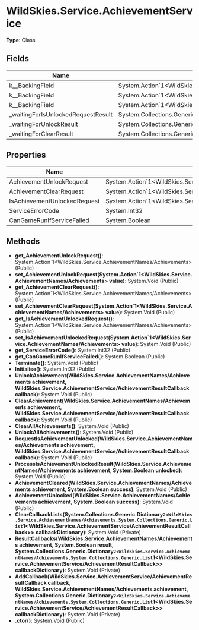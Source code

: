 ﻿# WildSkies.Service.AchievementService

**Type**: Class

## Fields

| Name | Type | Access |
|------|------|--------|
| <AchievementUnlockRequest>k__BackingField | System.Action`1<WildSkies.Service.AchievementNames/Achievements> | Private |
| <AchievementClearRequest>k__BackingField | System.Action`1<WildSkies.Service.AchievementNames/Achievements> | Private |
| <IsAchievementUnlockedRequest>k__BackingField | System.Action`1<WildSkies.Service.AchievementNames/Achievements> | Private |
| _waitingForIsUnlockedRequestResult | System.Collections.Generic.Dictionary`2<WildSkies.Service.AchievementNames/Achievements,System.Collections.Generic.List`1<WildSkies.Service.AchievementService/AchievementResultCallback>> | Private |
| _waitingForUnlockResult | System.Collections.Generic.Dictionary`2<WildSkies.Service.AchievementNames/Achievements,System.Collections.Generic.List`1<WildSkies.Service.AchievementService/AchievementResultCallback>> | Private |
| _waitingForClearResult | System.Collections.Generic.Dictionary`2<WildSkies.Service.AchievementNames/Achievements,System.Collections.Generic.List`1<WildSkies.Service.AchievementService/AchievementResultCallback>> | Private |

## Properties

| Name | Type | Access |
|------|------|--------|
| AchievementUnlockRequest | System.Action`1<WildSkies.Service.AchievementNames/Achievements> | Public |
| AchievementClearRequest | System.Action`1<WildSkies.Service.AchievementNames/Achievements> | Public |
| IsAchievementUnlockedRequest | System.Action`1<WildSkies.Service.AchievementNames/Achievements> | Public |
| ServiceErrorCode | System.Int32 | Public |
| CanGameRunIfServiceFailed | System.Boolean | Public |

## Methods

- **get_AchievementUnlockRequest()**: System.Action`1<WildSkies.Service.AchievementNames/Achievements> (Public)
- **set_AchievementUnlockRequest(System.Action`1<WildSkies.Service.AchievementNames/Achievements> value)**: System.Void (Public)
- **get_AchievementClearRequest()**: System.Action`1<WildSkies.Service.AchievementNames/Achievements> (Public)
- **set_AchievementClearRequest(System.Action`1<WildSkies.Service.AchievementNames/Achievements> value)**: System.Void (Public)
- **get_IsAchievementUnlockedRequest()**: System.Action`1<WildSkies.Service.AchievementNames/Achievements> (Public)
- **set_IsAchievementUnlockedRequest(System.Action`1<WildSkies.Service.AchievementNames/Achievements> value)**: System.Void (Public)
- **get_ServiceErrorCode()**: System.Int32 (Public)
- **get_CanGameRunIfServiceFailed()**: System.Boolean (Public)
- **Terminate()**: System.Void (Public)
- **Initialise()**: System.Int32 (Public)
- **UnlockAchievement(WildSkies.Service.AchievementNames/Achievements achievement, WildSkies.Service.AchievementService/AchievementResultCallback callback)**: System.Void (Public)
- **ClearAchievement(WildSkies.Service.AchievementNames/Achievements achievement, WildSkies.Service.AchievementService/AchievementResultCallback callback)**: System.Void (Public)
- **ClearAllAchievements()**: System.Void (Public)
- **UnlockAllAchievements()**: System.Void (Public)
- **RequestIsAchievementUnlocked(WildSkies.Service.AchievementNames/Achievements achievement, WildSkies.Service.AchievementService/AchievementResultCallback callback)**: System.Void (Public)
- **ProcessIsAchievementUnlockedResult(WildSkies.Service.AchievementNames/Achievements achievement, System.Boolean unlocked)**: System.Void (Public)
- **AchievementCleared(WildSkies.Service.AchievementNames/Achievements achievement, System.Boolean success)**: System.Void (Public)
- **AchievementUnlocked(WildSkies.Service.AchievementNames/Achievements achievement, System.Boolean success)**: System.Void (Public)
- **ClearCallbackLists(System.Collections.Generic.Dictionary`2<WildSkies.Service.AchievementNames/Achievements,System.Collections.Generic.List`1<WildSkies.Service.AchievementService/AchievementResultCallback>> callbackDictionary)**: System.Void (Private)
- **ResultCallbacks(WildSkies.Service.AchievementNames/Achievements achievement, System.Boolean result, System.Collections.Generic.Dictionary`2<WildSkies.Service.AchievementNames/Achievements,System.Collections.Generic.List`1<WildSkies.Service.AchievementService/AchievementResultCallback>> callbackDictionary)**: System.Void (Private)
- **AddCallback(WildSkies.Service.AchievementService/AchievementResultCallback callback, WildSkies.Service.AchievementNames/Achievements achievement, System.Collections.Generic.Dictionary`2<WildSkies.Service.AchievementNames/Achievements,System.Collections.Generic.List`1<WildSkies.Service.AchievementService/AchievementResultCallback>> callbackDictionary)**: System.Void (Private)
- **.ctor()**: System.Void (Public)

